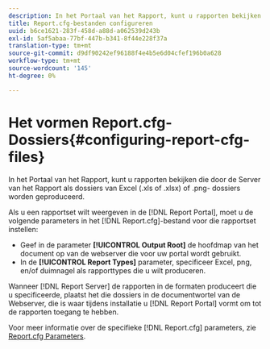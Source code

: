 ```yaml
---
description: In het Portaal van het Rapport, kunt u rapporten bekijken die door de Server van het Rapport als dossiers van Excel (.xls of .xlsx) of .png- dossiers worden geproduceerd.
title: Report.cfg-bestanden configureren
uuid: b6ce1621-283f-458d-a88d-a062539d243b
exl-id: 5af5abaa-77bf-447b-b341-8f44e228f37a
translation-type: tm+mt
source-git-commit: d9df90242ef96188f4e4b5e6d04cfef196b0a628
workflow-type: tm+mt
source-wordcount: '145'
ht-degree: 0%

---
```


# Het vormen Report.cfg- Dossiers{#configuring-report-cfg-files}

In het Portaal van het Rapport, kunt u rapporten bekijken die door de Server van het Rapport als dossiers van Excel (.xls of .xlsx) of .png- dossiers worden geproduceerd.

Als u een rapportset wilt weergeven in de [!DNL Report Portal], moet u de volgende parameters in het [!DNL Report.cfg]-bestand voor die rapportset instellen:

* Geef in de parameter **[!UICONTROL Output Root]** de hoofdmap van het document op van de webserver die voor uw portal wordt gebruikt.
* In de **[!UICONTROL Report Types]** parameter, specificeer Excel, png, en/of duimnagel als rapporttypes die u wilt produceren.

Wanneer [!DNL Report Server] de rapporten in de formaten produceert die u specificeerde, plaatst het die dossiers in de documentwortel van de Webserver, die is waar tijdens installatie u [!DNL Report Portal] vormt om tot de rapporten toegang te hebben.

Voor meer informatie over de specifieke [!DNL Report.cfg] parameters, zie [Report.cfg Parameters](../../../home/c-rpt-oview/c-rpt-param-ref/c-rpt-param.md#concept-838e59d72d3f4cb29ee15f5c7eb0ceff).

